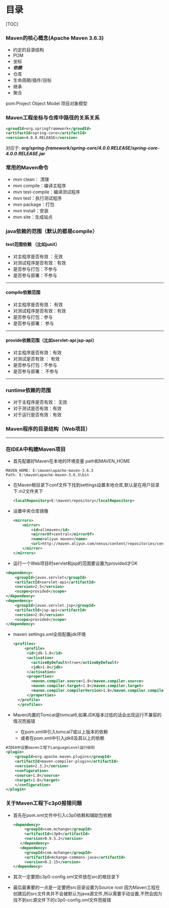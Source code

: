 # 目录

[TOC]

### Maven的核心概念(Apache Maven 3.6.3)

- 约定的目录结构
- POM
- 坐标
- ***依赖***
- 仓库
- 生命周期/插件/目标
- 继承
- 聚合

pom:Project Object Model  项目对象模型

### Maven工程坐标与仓库中路径的关系关系

```xml
<groudId>org.springframework</groudId>
<artifactId>spring-core</artifactId>
<version>4.0.0.RELEASE</version>
```

对应于: ***org/spring-framework/spring-core/4.0.0.RELEASE/spring-core-4.0.0.RELEASE.jar***

### 常用的Maven命令

- mvn clean： 清理
- mvn compile：编译主程序
- mvn test-compile：编译测试程序
- mvn test：执行测试程序
- mvn package：打包
- mvn install：安装
- mvn site：生成站点

### java依赖的范围（默认的都是compile）

#### test范围依赖 （比如junit）

- 对主程序是否有效 ：无效
- 对测试程序是否有效：有效
- 是否参与打包：不参与
- 是否参与部署：不参与

--------------

#### compile依赖范围

- 对主程序是否有效： 有效
- 对测试程序是否有效：有效
- 是否参与打包：参与
- 是否参与部署： 参与

--------

#### provide依赖范围（比如servlet-api jsp-api）

- 对主程序是否有效：有效
- 对测试是否有效 ： 有效
- 是否参与打包：不参与
- 是否参与部署： 不参与

-----

###  runtime依赖的范围

- 对于主程序是否有效： 无效
- 对于测试是否有效：有效
- 对于运行是否有效：有效

### Maven程序的目录结构（Web项目）

----

### 在IDEA中构建Maven项目

- 首先配置好Maven在本地的环境变量 path和MAVEN_HOME

```properties
MAVEN_HOME: E:\maven\apache-maven-3.6.3
Path: E:\maven\apache-maven-3.6.3\bin
```

- 在Maven根目录下conf文件下找到settings设置本地仓库,默认是在用户目录下.m2文件夹下

  ```xml
  <localRepository>E:\maven\repository</localRepository>
  ```

- 设置中央仓库镜像

  ```xml
  <mirrors>
      <mirror>
          <id>alimaven</id>
          <mirrorOf>central</mirrorOf>
          <name>aliyun maven</name>
          <url>http://maven.aliyun.com/nexus/content/repositories/central/</url>
      </mirror>
  </mirrors>
  ```
  
- 运行一个Web项目时servlet和jsp的范围要设置为provided才OK

```xml
<dependency>
    <groupId>javax.servlet</groupId>
    <artifactId>servlet-api</artifactId>
    <version>2.5</version>
    <scope>provided</scope>
</dependency>
<dependency>
    <groupId>javax.servlet.jsp</groupId>
    <artifactId>jsp-api</artifactId>
    <version>2.0</version>
    <scope>provided</scope>
</dependency>
```

- maven settings.xml全局配置jdk环境

   ```xml
   <profiles>
     	<profile>
         <id>jdk-1.8</id>
         <activation>
           <activeByDefault>true</activeByDefault>
           <jdk>1.8</jdk>
         </activation>
         <properties>
           <maven.compiler.source>1.8</maven.compiler.source>
           <maven.compiler.target>1.8</maven.compiler.target>
           <maven.compiler.compilerVersion>1.8</maven.compiler.compilerVersion>
         </properties>
     </profile>
     </profiles>
   ```
   
- Maven内置的Tomcat是tomcat6,如果JDK版本过低的话会出现运行不兼容的情况而报错

  - 在pom.xml中引入tomcat7或以上版本的依赖
  - 或者在pom.xml中引入jdk8及其以上的依赖

```xml
#IDEA中设置maven工程下LanguageLevel运行级别
<plugin>
    <groupId>org.apache.maven.plugins</groupId>
    <artifactId>maven-compiler-plugin</artifactId>
    <version>2.3.2</version>
    <configuration>
    <source>1.8</source>
    <target>1.8</target>
    </configuration>
</plugin>
```

### 关于Maven工程下c3p0报错问题

- 首先在pom.xml文件中引入c3p0依赖和辅助包依赖

   ```xml
   <dependency>
        <groupId>com.mchange</groupId>
        <artifactId>c3p0</artifactId>
        <version>0.9.5.2</version>
      </dependency>
      <dependency>
        <groupId>com.mchange</groupId>
        <artifactId>mchange-commons-java</artifactId>
        <version>0.2.15</version>
   </dependency>
   ```

- 其次一定要把c3p0-config.xml文件放在src的根目录下

- 最后最重要的一点是一定要把src目录设置为Source root 因为Maven工程在创建后的src文件夹并不会被默认为java源文件,所以需要手动设置,不然会因为找不到src源文件下的c3p0-config.xml文件而报错